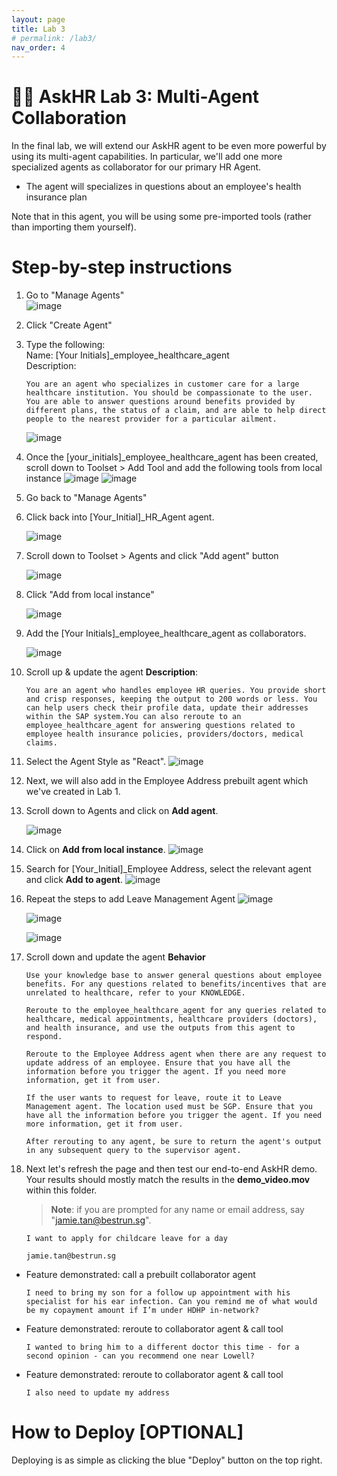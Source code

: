 ```yaml
---
layout: page
title: Lab 3
# permalink: /lab3/
nav_order: 4
---
```

🧑‍💼 AskHR Lab 3: Multi-Agent Collaboration
=================================================================================

In the final lab, we will extend our AskHR agent to be even more powerful by using its multi-agent capabilities. In particular, we'll add one more specialized agents as collaborator for our primary HR Agent.

*   The agent will specializes in questions about an employee's health insurance plan

Note that in this agent, you will be using some pre-imported tools (rather than importing them yourself).

Step-by-step instructions
=========================

1.  Go to "Manage Agents"  
    ![image](./imgs/lab-4/hr_c_step7.png)
1.  Click "Create Agent"
1.  Type the following:  
    Name: \[Your Initials\]\_employee\_healthcare\_agent  
    Description:
    ```
    You are an agent who specializes in customer care for a large healthcare institution. You should be compassionate to the user.
    You are able to answer questions around benefits provided by different plans, the status of a claim, and are able to help direct people to the nearest provider for a particular ailment.
    ```
    ![image](./imgs/lab-4/hr_c_step9.png) 
1.  Once the \[your\_initials\]\_employee\_healthcare\_agent has been created, scroll down to Toolset > Add Tool and add the following tools from local instance 
    ![image](./imgs/lab-4/hr_c_step10.png)
    ![image](./imgs/lab-4/hr_c_step10_2.png)
1.  Go back to "Manage Agents"
1.  Click back into \[Your\_Initial\]\_HR\_Agent agent.

    ![image](./imgs/lab-4/hr_c_step11.png)
1.  Scroll down to Toolset > Agents and click "Add agent" button  

    ![image](./imgs/lab-4/hr_c_step13.png)
1.  Click "Add from local instance"  

    ![image](./imgs/lab-4/hr_c_step14.png)
1.  Add the \[Your Initials\]\_employee\_healthcare\_agent as collaborators.

    ![image](./imgs/lab-4/hr_c_step15.png)
1.  Scroll up & update the agent **Description**:
    ```
    You are an agent who handles employee HR queries. You provide short and crisp responses, keeping the output to 200 words or less. You can help users check their profile data, update their addresses within the SAP system.You can also reroute to an employee_healthcare_agent for answering questions related to employee health insurance policies, providers/doctors, medical claims.
    ```
1. Select the Agent Style as "React".
    ![image](./imgs/lab-4/hr_agent_style.png)
1.  Next, we will also add in the Employee Address prebuilt agent which we've created in Lab 1.
1.  Scroll down to Agents and click on **Add agent**.

    ![image](./imgs/lab-4/hr_c_step_agent.png)

1. Click on **Add from local instance**.
    ![image](./imgs/lab-4/hr_c_step_local.png)

1. Search for \[Your\_Initial\]\_Employee Address, select the relevant agent and click **Add to agent**.
    ![image](./imgs/lab-4/hr_c_step_addagent.png)

1. Repeat the steps to add Leave Management Agent
    ![image](./imgs/lab-4/hr_c_step_addleave1.png)

    ![image](./imgs/lab-4/hr_c_step_addleave2.png)

    ![image](./imgs/lab-4/hr_c_step_addleave3.png)
1. Scroll down and update the agent **Behavior**
    ```
    Use your knowledge base to answer general questions about employee benefits. For any questions related to benefits/incentives that are unrelated to healthcare, refer to your KNOWLEDGE.
    
    Reroute to the employee_healthcare_agent for any queries related to healthcare, medical appointments, healthcare providers (doctors), and health insurance, and use the outputs from this agent to respond.
    
    Reroute to the Employee Address agent when there are any request to update address of an employee. Ensure that you have all the information before you trigger the agent. If you need more information, get it from user.

    If the user wants to request for leave, route it to Leave Management agent. The location used must be SGP. Ensure that you have all the information before you trigger the agent. If you need more information, get it from user.

    After rerouting to any agent, be sure to return the agent's output in any subsequent query to the supervisor agent.
    ```
1.  Next let's refresh the page and then test our end-to-end AskHR demo.
    Your results should mostly match the results in the **demo\_video.mov** within this folder.
    > **Note**: if you are prompted for any name or email address, say "jamie.tan@bestrun.sg".
    ```
    I want to apply for childcare leave for a day
    ```
    ```
    jamie.tan@bestrun.sg
    ```
*   Feature demonstrated: call a prebuilt collaborator agent
    ```
    I need to bring my son for a follow up appointment with his specialist for his ear infection. Can you remind me of what would be my copayment amount if I’m under HDHP in-network?
    ```
*   Feature demonstrated: reroute to collaborator agent & call tool
    ```
    I wanted to bring him to a different doctor this time - for a second opinion - can you recommend one near Lowell?
    ```
*   Feature demonstrated: reroute to collaborator agent & call tool
    ```
    I also need to update my address
    ```

How to Deploy \[OPTIONAL\]
==========================

Deploying is as simple as clicking the blue "Deploy" button on the top right.

